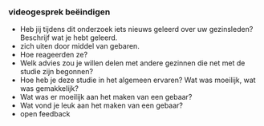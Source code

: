### videogesprek beëindigen
- Heb jij tijdens dit onderzoek iets nieuws geleerd over uw gezinsleden? Beschrijf wat je hebt geleerd.
- zich uiten door middel van gebaren.
- Hoe reageerden ze?
- Welk advies zou je willen delen met andere gezinnen die net met de studie zijn begonnen?
- Hoe heb je deze studie in het algemeen ervaren? Wat was moeilijk, wat was gemakkelijk?
- Wat was er moeilijk aan het maken van een gebaar?
- Wat vond je leuk aan het maken van een gebaar?
- open feedback